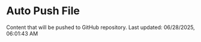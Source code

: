 # Auto Push File

Content that will be pushed to GitHub repository.
Last updated: 06/28/2025, 06:01:43 AM